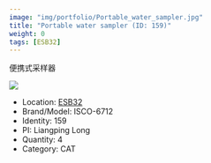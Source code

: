 ```yaml
---
image: "img/portfolio/Portable_water_sampler.jpg"
title: "Portable water sampler (ID: 159)"
weight: 0
tags: [ESB32]
---
```


便携式采样器

<!--more-->

![](../../img/portfolio/Portable_water_sampler.jpg)

- Location: [ESB32](../../tags/ESB32)
- Brand/Model: ISCO-6712
- Identity: 159
- PI: Liangping Long
- Quantity: 4
- Category: CAT






